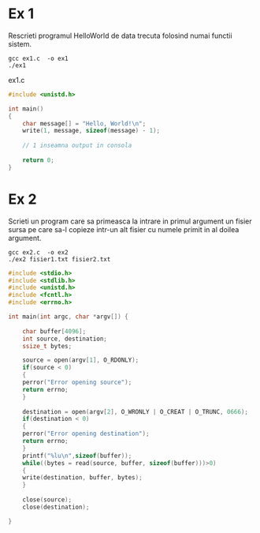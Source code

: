 # Ex 1

Rescrieti programul HelloWorld de data trecuta folosind numai functii sistem.

```sh-session
gcc ex1.c  -o ex1
./ex1
```

ex1.c 

```c
#include <unistd.h>

int main()
{
	char message[] = "Hello, World!\n";
	write(1, message, sizeof(message) - 1);
	
	// 1 inseamna output in consola
	
	return 0;
}
```

# Ex 2

Scrieti un program care sa primeasca la intrare in primul argument
un fisier sursa pe care sa-l copieze intr-un alt fisier cu numele primit in al
doilea argument.

```sh-session
gcc ex2.c  -o ex2
./ex2 fisier1.txt fisier2.txt
```


```c
#include <stdio.h>
#include <stdlib.h>
#include <unistd.h>
#include <fcntl.h>
#include <errno.h>

int main(int argc, char *argv[]) {
	
	char buffer[4096];
	int source, destination;
	ssize_t bytes;

	source = open(argv[1], O_RDONLY);
	if(source < 0)
	{
	perror("Error opening source");
	return errno;
	}
	
	destination = open(argv[2], O_WRONLY | O_CREAT | O_TRUNC, 0666);
	if(destination < 0)
	{
	perror("Error opening destination");
	return errno;
	}
	printf("%lu\n",sizeof(buffer));
	while((bytes = read(source, buffer, sizeof(buffer)))>0)
	{
	write(destination, buffer, bytes);
	}
	
	close(source);
	close(destination);

}
```
